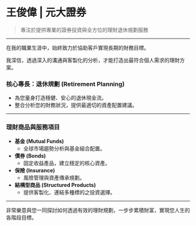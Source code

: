 # 王俊偉 | 元大證券
> 專注於提供專業的證券投資與全方位的理財退休規劃服務

---

在我的職業生涯中，始終致力於協助客戶實現長期的財務目標。

我深信，透過深入的溝通與客製化的分析，才能打造出最符合個人需求的理財方案。

### 核心專長：退休規劃 (Retirement Planning)
- 為您量身打造穩健、安心的退休現金流。
- 整合分析您的財務狀況，提供最適切的資產配置建議。

---

### 理財商品與服務項目
* **基金 (Mutual Funds)**
    * 全球市場趨勢分析與基金組合配置。
* **債券 (Bonds)**
    * 固定收益產品，建立穩定的核心資產。
* **保險 (Insurance)**
    * 風險管理與資產傳承規劃。
* **結構型商品 (Structured Products)**
    * 提供客製化、連結多種標的之投資選擇。

---

非常樂意與您一同探討如何透過有效的理財規劃，一步步累積財富，實現您人生的各階段目標。
